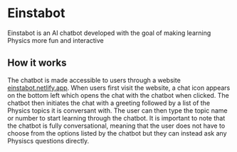 # Einstabot
Einstabot is an AI chatbot developed with the goal of making learning Physics more fun and interactive

## How it works
The chatbot is made accessible to users through a website [einstabot.netlify.app](https://einstabot.netlify.app).
When users first visit the website, a chat icon appears on the bottom left which opens the chat with the chatbot when clicked.
The chatbot then initiates the chat with a greeting followed by a list of the Physics topics it is conversant with.
The user can then type the topic name or number to start learning through the chatbot. It is important to note that the chatbot is fully conversational, meaning that the user does not have to choose from the options listed by the chatbot but they can instead ask any Physiscs questions directly. 


